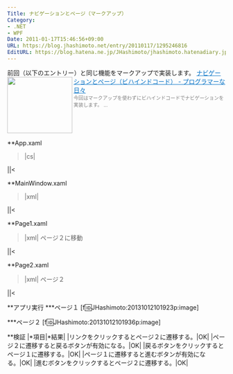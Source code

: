 ```yaml
---
Title: ナビゲーションとページ（マークアップ）
Category:
- .NET
- WPF
Date: 2011-01-17T15:46:56+09:00
URL: https://blog.jhashimoto.net/entry/20110117/1295246816
EditURL: https://blog.hatena.ne.jp/JHashimoto/jhashimoto.hatenadiary.jp/atom/entry/12921228815717258250
---
```


前回（以下のエントリー）と同じ機能をマークアップで実装します。
<a href="http://d.hatena.ne.jp/JHashimoto/20110116/1295159046" target="_blank" rel="nofollow"><img class="alignleft" align="left" border="0" src="http://capture.heartrails.com/150x130/shadow?http://d.hatena.ne.jp/JHashimoto/20110116/1295159046" alt="" width="150" height="130" /></a><a style="color:#0070C5;" href="http://d.hatena.ne.jp/JHashimoto/20110116/1295159046" target="_blank" rel="nofollow">ナビゲーションとページ（ビハインドコード） - プログラマーな日々</a><a href="http://b.hatena.ne.jp/entry/http://d.hatena.ne.jp/JHashimoto/20110116/1295159046" target="_blank"><img border="0" src="http://b.hatena.ne.jp/entry/image/http://d.hatena.ne.jp/JHashimoto/20110116/1295159046" alt="" /></a><br><span style="color: #808080;font-size: 80%;">今回はマークアップを使わずにビハインドコードでナビゲーションを実装します。 ...</span><br style="clear:both;" />

**App.xaml
>|cs|
<Application x:Class="HelloWorld.App"
             xmlns="http://schemas.microsoft.com/winfx/2006/xaml/presentation"
             xmlns:x="http://schemas.microsoft.com/winfx/2006/xaml"
             StartupUri="MainWindow.xaml">
</Application>
||<

**MainWindow.xaml
>|xml|
<NavigationWindow x:Class="HelloWorld.MainWindow"
        xmlns="http://schemas.microsoft.com/winfx/2006/xaml/presentation"
        xmlns:x="http://schemas.microsoft.com/winfx/2006/xaml"
        Title="MainWindow" Height="350" Width="525"
        Source="Page1.xaml">
</NavigationWindow>
||<

**Page1.xaml
>|xml|
<Page x:Class="HelloWorld.Page1"
      xmlns="http://schemas.microsoft.com/winfx/2006/xaml/presentation"
      xmlns:x="http://schemas.microsoft.com/winfx/2006/xaml"
      xmlns:mc="http://schemas.openxmlformats.org/markup-compatibility/2006" 
      xmlns:d="http://schemas.microsoft.com/expression/blend/2008" 
      mc:Ignorable="d" 
      d:DesignHeight="300" d:DesignWidth="300"
      WindowTitle="トップページ">
    <TextBlock>
        <Hyperlink NavigateUri="Page2.xaml">
            ページ２に移動
        </Hyperlink>
    </TextBlock>
</Page>
||<

**Page2.xaml
>|xml|
<Page x:Class="HelloWorld.Page2"
      xmlns="http://schemas.microsoft.com/winfx/2006/xaml/presentation"
      xmlns:x="http://schemas.microsoft.com/winfx/2006/xaml"
      xmlns:mc="http://schemas.openxmlformats.org/markup-compatibility/2006" 
      xmlns:d="http://schemas.microsoft.com/expression/blend/2008" 
      mc:Ignorable="d" 
      d:DesignHeight="300" d:DesignWidth="300"
    WindowTitle="ページ２">
    <TextBlock>ページ２</TextBlock>
</Page>
||<

**アプリ実行
***ページ１
[f:id:JHashimoto:20131012101923p:image]

***ページ２
[f:id:JHashimoto:20131012101936p:image]

**検証
|*項目|*結果|
|リンクをクリックするとページ２に遷移する。|OK|
|ページ２に遷移すると戻るボタンが有効になる。|OK|
|戻るボタンをクリックするとページ１に遷移する。|OK|
|ページ１に遷移すると進むボタンが有効になる。|OK|
|進むボタンをクリックするとページ２に遷移する。|OK|
